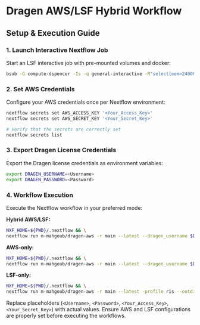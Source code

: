 # Dragen AWS/LSF Hybrid Workflow

## Setup & Execution Guide

### 1. Launch Interactive Nextflow Job

Start an LSF interactive job with pre-mounted volumes and docker:

```bash
bsub -G compute-dspencer -Is -q general-interactive -R"select[mem>24000] rusage[mem=24000]" -M 24000000 -n 4 -a "docker(mdivr/nextflow:20230925)" /bin/bash -l
```

### 2. Set AWS Credentials

Configure your AWS credentials once per Nextflow environment:

```bash
nextflow secrets set AWS_ACCESS_KEY '<Your_Access_Key>'
nextflow secrets set AWS_SECRET_KEY '<Your_Secret_Key>'

# Verify that the secrets are correctly set
nextflow secrets list
```

### 3. Export Dragen License Credentials

Export the Dragen license credentials as environment variables:

```bash
export DRAGEN_USERNAME=<Username>
export DRAGEN_PASSWORD=<Password>
```

### 4. Workflow Execution

Execute the Nextflow workflow in your preferred mode:

**Hybrid AWS/LSF:**

```bash
NXF_HOME=${PWD}/.nextflow && \
nextflow run m-mahgoub/dragen-aws -r main --latest --dragen_username $DRAGEN_USERNAME --dragen_password $DRAGEN_PASSWORD -profile hybrid -bucket-dir s3://dspencer-dragen-data/tmp/ --outdir results
```

**AWS-only:**

```bash
NXF_HOME=${PWD}/.nextflow && \
nextflow run m-mahgoub/dragen-aws -r main --latest --dragen_username $DRAGEN_USERNAME --dragen_password $DRAGEN_PASSWORD -profile aws -bucket-dir s3://dspencer-dragen-data/tmp/ --outdir results
```

**LSF-only:**

```bash
NXF_HOME=${PWD}/.nextflow && \
nextflow run m-mahgoub/dragen-aws -r main --latest -profile ris --outdir results
```

Replace placeholders (`<Username>`, `<Password>`, `<Your_Access_Key>`, `<Your_Secret_Key>`) with actual values. Ensure AWS and LSF configurations are properly set before executing the workflows.
